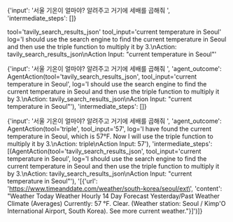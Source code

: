 {'input': '서울 기온이 얼마야? 알려주고 거기에 세배를 곱해줘 ', 'intermediate_steps': []}

tool='tavily_search_results_json' tool_input='current temperature in Seoul' log='I should use the search engine to find the current temperature in Seoul and then use the triple function to multiply it by 3.\nAction: tavily_search_results_json\nAction Input: "current temperature in Seoul"'



{'input': '서울 기온이 얼마야? 알려주고 거기에 세배를 곱해줘 ', 'agent_outcome': AgentAction(tool='tavily_search_results_json', tool_input='current temperature in Seoul', log='I should use the search engine to find the current temperature in Seoul and then use the triple function to multiply it by 3.\nAction: tavily_search_results_json\nAction Input: "current temperature in Seoul"'), 'intermediate_steps': []}



{'input': '서울 기온이 얼마야? 알려주고 거기에 세배를 곱해줘 ', 'agent_outcome': AgentAction(tool='triple', tool_input='57', log='I have found the current temperature in Seoul, which is 57°F. Now I will use the triple function to multiply it by 3.\nAction: triple\nAction Input: 57'), 'intermediate_steps': [(AgentAction(tool='tavily_search_results_json', tool_input='current temperature in Seoul', log='I should use the search engine to find the current temperature in Seoul and then use the triple function to multiply it by 3.\nAction: tavily_search_results_json\nAction Input: "current temperature in Seoul"'), '[{\'url\': \'https://www.timeanddate.com/weather/south-korea/seoul/ext\', \'content\': "Weather Today Weather Hourly 14 Day Forecast Yesterday/Past Weather Climate (Averages) Currently: 57 °F. Clear. (Weather station: Seoul / Kimp\'O International Airport, South Korea). See more current weather."}]')]}

